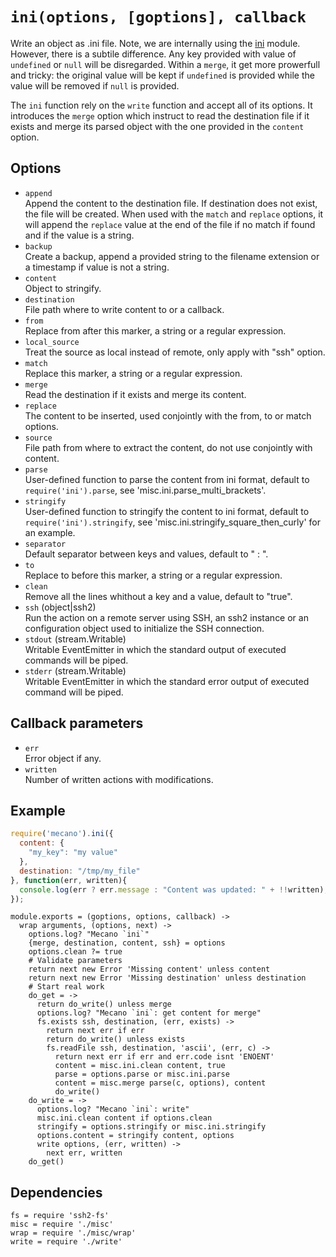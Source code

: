 
# `ini(options, [goptions], callback`

Write an object as .ini file. Note, we are internally using the [ini] module.
However, there is a subtile difference. Any key provided with value of 
`undefined` or `null` will be disregarded. Within a `merge`, it get more
prowerfull and tricky: the original value will be kept if `undefined` is
provided while the value will be removed if `null` is provided.

The `ini` function rely on the `write` function and accept all of its
options. It introduces the `merge` option which instruct to read the
destination file if it exists and merge its parsed object with the one
provided in the `content` option.

## Options   

*   `append`   
    Append the content to the destination file. If destination does not exist,
    the file will be created. When used with the `match` and `replace` options,
    it will append the `replace` value at the end of the file if no match if
    found and if the value is a string.   
*   `backup`   
    Create a backup, append a provided string to the filename extension or a
    timestamp if value is not a string.   
*   `content`   
    Object to stringify.   
*   `destination`   
    File path where to write content to or a callback.   
*   `from`   
    Replace from after this marker, a string or a regular expression.   
*   `local_source`   
    Treat the source as local instead of remote, only apply with "ssh"
    option.   
*   `match`   
    Replace this marker, a string or a regular expression.   
*   `merge`   
    Read the destination if it exists and merge its content.   
*   `replace`   
    The content to be inserted, used conjointly with the from, to or match
    options.   
*   `source`   
    File path from where to extract the content, do not use conjointly with
    content.   
*   `parse`   
    User-defined function to parse the content from ini format, default to
    `require('ini').parse`, see 'misc.ini.parse_multi_brackets'.   
*   `stringify`   
    User-defined function to stringify the content to ini format, default to
    `require('ini').stringify`, see 'misc.ini.stringify_square_then_curly' for
    an example.   
*   `separator`   
    Default separator between keys and values, default to " : ".   
*   `to`   
    Replace to before this marker, a string or a regular expression.   
*   `clean`   
    Remove all the lines whithout a key and a value, default to "true".   
*   `ssh` (object|ssh2)   
    Run the action on a remote server using SSH, an ssh2 instance or an
    configuration object used to initialize the SSH connection.   
*   `stdout` (stream.Writable)   
    Writable EventEmitter in which the standard output of executed commands will
    be piped.   
*   `stderr` (stream.Writable)   
    Writable EventEmitter in which the standard error output of executed command
    will be piped.   

## Callback parameters

*   `err`   
    Error object if any.   
*   `written`   
    Number of written actions with modifications.   

## Example

```js
require('mecano').ini({
  content: {
    "my_key": "my value"
  },
  destination: "/tmp/my_file"
}, function(err, written){
  console.log(err ? err.message : "Content was updated: " + !!written);
});
```

    module.exports = (goptions, options, callback) ->
      wrap arguments, (options, next) ->
        options.log? "Mecano `ini`"
        {merge, destination, content, ssh} = options
        options.clean ?= true
        # Validate parameters
        return next new Error 'Missing content' unless content
        return next new Error 'Missing destination' unless destination
        # Start real work
        do_get = ->
          return do_write() unless merge
          options.log? "Mecano `ini`: get content for merge"
          fs.exists ssh, destination, (err, exists) ->
            return next err if err
            return do_write() unless exists
            fs.readFile ssh, destination, 'ascii', (err, c) ->
              return next err if err and err.code isnt 'ENOENT'
              content = misc.ini.clean content, true
              parse = options.parse or misc.ini.parse
              content = misc.merge parse(c, options), content
              do_write()
        do_write = ->
          options.log? "Mecano `ini`: write"
          misc.ini.clean content if options.clean
          stringify = options.stringify or misc.ini.stringify
          options.content = stringify content, options
          write options, (err, written) ->
            next err, written
        do_get()

## Dependencies

    fs = require 'ssh2-fs'
    misc = require './misc'
    wrap = require './misc/wrap'
    write = require './write'

[ini]: https://github.com/isaacs/ini
